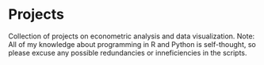 # Projects
Collection of projects on econometric analysis and data visualization.
Note: All of my knowledge about programming in R and Python is self-thought, so please excuse any possible redundancies or inneficiencies in the scripts. 
